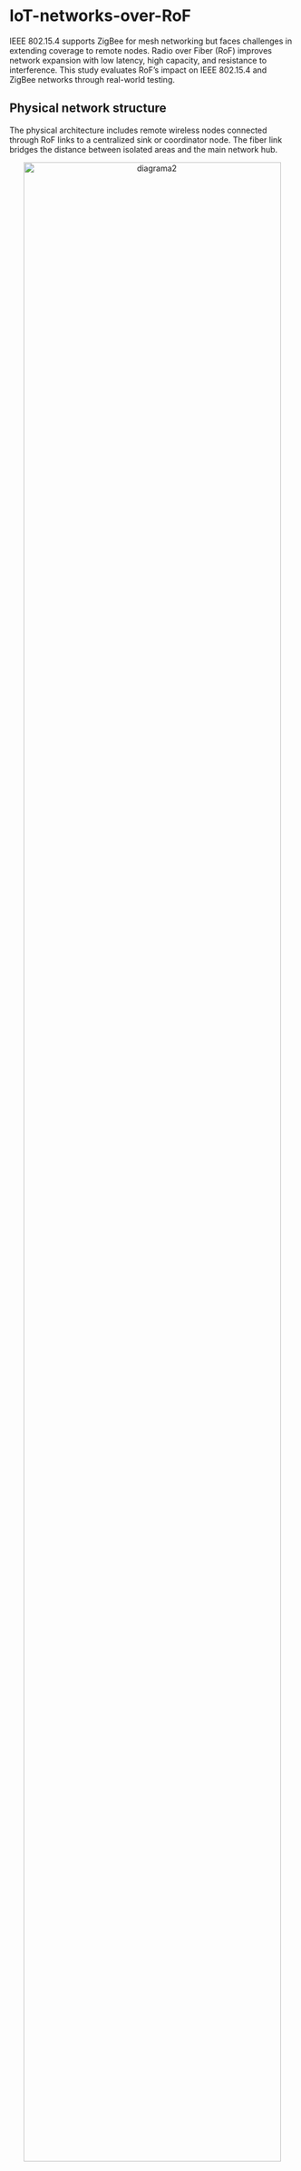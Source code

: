 # IoT-networks-over-RoF
IEEE 802.15.4 supports ZigBee for mesh networking but faces challenges in extending coverage to remote nodes. Radio over Fiber (RoF) improves network expansion with low latency, high capacity, and resistance to interference. This study evaluates RoF’s impact on IEEE 802.15.4 and ZigBee networks through real-world testing.

## Physical network structure
The physical architecture includes remote wireless nodes connected through RoF links to a centralized sink or coordinator node. The fiber link bridges the distance between isolated areas and the main network hub.



<p align="center">
  <img src="https://github.com/user-attachments/assets/2ad06c94-da97-4fd8-adb9-cd71166045ec" alt="diagrama2" width="95%">
</p>


## Logical network diagram
This logic diagram illustrates the data flow and communication roles within the mesh network. RoF extends the wireless reach while maintaining the ZigBee protocol’s logical structure for routing and coordination.

<p align="center">
  <img src="https://github.com/user-attachments/assets/ebc6ac01-c10d-4efd-bb6c-dc65abd300ec" alt="diagrama2" width="95%">
</p>
<p align="center">
<img src="https://github.com/user-attachments/assets/21d101eb-f55e-4662-884f-497b1b32f06d" width="80%"> </p>

<p>IP Mini-PC1 = 192.168.5.11/24 - user: omen <br>
IP Mini-PC2 = 192.168.5.12/24 - user: lrclab<br>
IP Mini-PC3 = 192.168.5.13/24 - user: killjoy</p>

Raspberrys:
# killjoy +
  <p> leaonid@raspi IP: 192.168.5.14/24 node3
  <p> pione@raspi IP: 192.168.5.15/24 node4
  <p> pitwo@raspi IP: 192.168.5.16/24 node xx

## Project Structure
```
📂 IoT-RoF-Networks
├── 📄 README.md                → Project overview
├── 📁 firmware/               → IoT node and sink control scripts
├── 📁 scripts/                → Setup, transmission, and sync tools
├── 📁 data/                   → Test results
├── 📁 docs/                   → Protocols, hardware, and architecture
├── requirements.txt          → Python dependencies
└── Makefile                  → Automation commands
